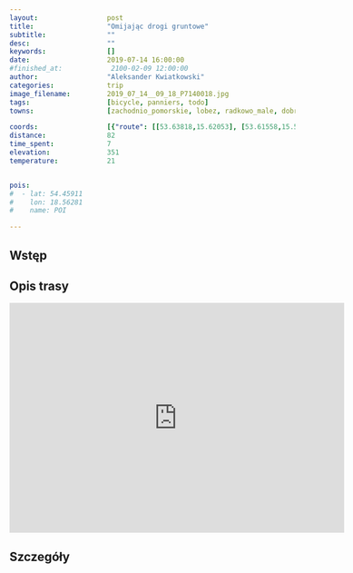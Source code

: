 ```yaml
---
layout:                 post
title:                  "Omijając drogi gruntowe"
subtitle:               ""
desc:                   ""
keywords:               []
date:                   2019-07-14 16:00:00
#finished_at:            2100-02-09 12:00:00
author:                 "Aleksander Kwiatkowski"
categories:             trip
image_filename:         2019_07_14__09_18_P7140018.jpg
tags:                   [bicycle, panniers, todo]
towns:                  [zachodnio_pomorskie, lobez, radkowo_male, dobra, maszewo, stara_dabrowa]

coords:                 [{"route": [[53.63818,15.62053], [53.61558,15.53470], [53.62953,15.52800], [53.63523,15.54191], [53.64337,15.51650], [53.61547,15.48148], [53.64327,15.44852], [53.63197,15.35978], [53.58196,15.31686], [53.56412,15.18262], [53.57707,15.13559], [53.53505,15.11962], [53.49974,15.06572], [53.43373,15.07344], [53.43158,15.05542], [53.40437,15.02830], [53.36679,15.03362], [53.34630,15.05851], [53.33902,15.03122]], "type": "bicycle"}]
distance:               82
time_spent:             7
elevation:              351
temperature:            21


pois:
#  - lat: 54.45911
#    lon: 18.56281
#    name: POI

---
```



## Wstęp

## Opis trasy

<iframe height='405' width='590' frameborder='0' allowtransparency='true' scrolling='no' src='https://www.strava.com/activities/2532548766/embed/91b9230cc86ec4633598f09268fa64023af89d11'></iframe>

## Szczegóły
